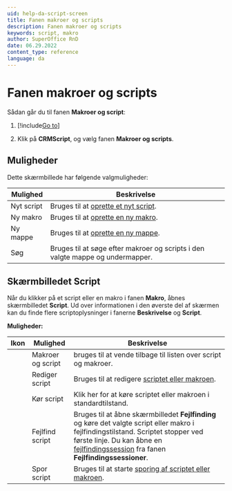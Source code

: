 ```yaml
---
uid: help-da-script-screen
title: Fanen makroer og scripts
description: Fanen makroer og scripts
keywords: script, makro
author: SuperOffice RnD
date: 06.29.2022
content_type: reference
language: da
---
```


# Fanen makroer og scripts

Sådan går du til fanen **Makroer og script**:

1. [!include[Go to](../../../../learn/includes/goto-sm.md)]

1. Klik på **CRMScript**, og vælg fanen **Makroer og scripts**.

## Muligheder

Dette skærmbillede har følgende valgmuligheder:

| Mulighed | Beskrivelse |
|---|---|
| Nyt script | Bruges til at [oprette et nyt script][2]. |
| Ny makro | Bruges til at [oprette en ny makro][3]. |
| Ny mappe | Bruges til at [oprette en ny mappe][4]. |
| Søg | Bruges til at søge efter makroer og scripts i den valgte mappe og undermapper. |

## Skærmbilledet Script

Når du klikker på et script eller en makro i fanen **Makro**, åbnes skærmbilledet **Script**. Ud over informationen i den øverste del af skærmen kan du finde flere scriptoplysninger i fanerne **Beskrivelse** og **Script**.

**Muligheder:**

| Ikon | Mulighed | Beskrivelse |
|---|---|---|
| | Makroer og script | bruges til at vende tilbage til listen over script og makroer. |
| <i class="ph ph-pencil-simple" aria-label="Edit"></i> | Rediger script | Bruges til at redigere [scriptet eller makroen][1]. |
| <i class="ph ph-play" aria-label="Play"></i> | Kør script | Klik her for at køre scriptet eller makroen i standardtilstand. |
| <i class="ph ph-bug" aria-label="Bug"></i> | Fejlfind script | Bruges til at åbne skærmbilledet **Fejlfinding** og køre det valgte script eller makro i fejlfindingstilstand. Scriptet stopper ved første linje. Du kan åbne en [fejlfindingssession][2] fra fanen **Fejlfindingssessioner**. |
| | Spor script | Bruges til at starte [sporing af scriptet eller makroen][3]. |

<!-- Referenced links -->
[1]: ../create-script.md
[2]: ../debug.md
[3]: ../tracing.md
[4]: ../create-folder.md
